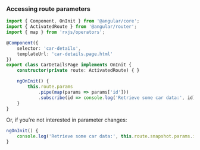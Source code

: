 ### Accessing route parameters

```ts
import { Component, OnInit } from '@angular/core';
import { ActivatedRoute } from '@angular/router';
import { map } from 'rxjs/operators';

@Component({
	selector: 'car-details',
	templateUrl: 'car-details.page.html'
})
export class CarDetailsPage implements OnInit {
	constructor(private route: ActivatedRoute) { }

	ngOnInit() {
		this.route.params
			.pipe(map(params => params['id']))
			.subscribe(id => console.log('Retrieve some car data:', id));
	}
}
```

<!-- .element class="small" -->

Or, if you're not interested in parameter changes:

```ts
ngOnInit() {
	console.log('Retrieve some car data:', this.route.snapshot.params.id);
}
```

<!-- .element class="small" -->